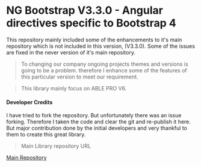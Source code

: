 # NG Bootstrap V3.3.0 - Angular directives specific to Bootstrap 4 

This repository mainly included some of the enhancements to it's main repository which is not included in this version, (V3.3.0). Some of the issues are fixed in the never version of it's main repository.

> To changing our company ongoing projects themes and versions is going to be a problem. therefore I enhance some of the features of this particular version to meet our requirement. 

> This library mainly focus on ABLE PRO V6.


#### Developer Credits

I have tried to fork the repository. But unfortunately there was an issue forking. Therefore I taken the code and clear the git and re-publish it here. But major contribution done by the initial developers and very thankful to them to create this great library. 

> Main Library repository URL

[Main Repository](https://github.com/ng-bootstrap/ng-bootstrap)